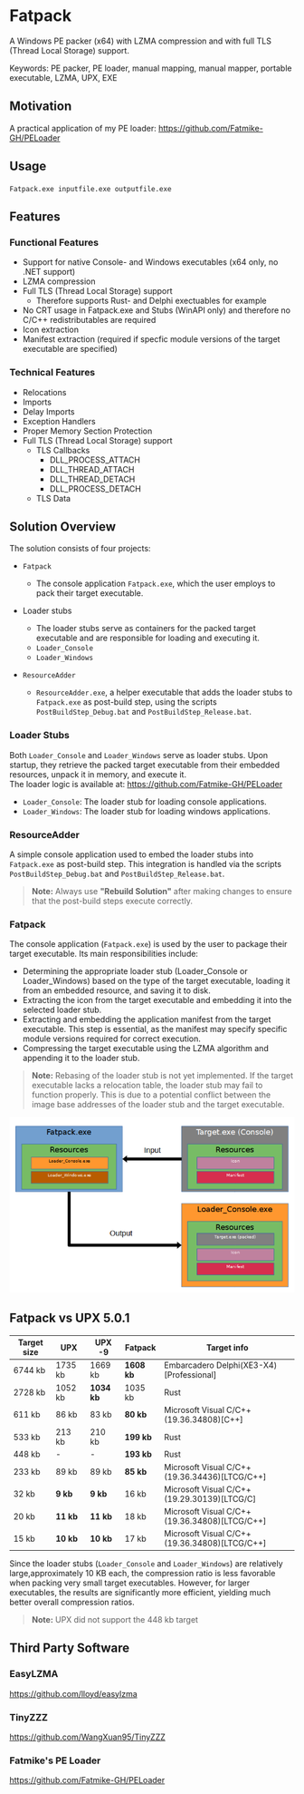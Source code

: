 # Fatpack  

A Windows PE packer (x64) with LZMA compression and with full TLS (Thread Local Storage) support.  

Keywords: PE packer, PE loader, manual mapping, manual mapper, portable executable, LZMA, UPX, EXE

## Motivation

A practical application of my PE loader: https://github.com/Fatmike-GH/PELoader  

## Usage

``Fatpack.exe inputfile.exe outputfile.exe``  

## Features

### Functional Features  

- Support for native Console- and Windows executables (x64 only, no .NET support)  
- LZMA compression  
- Full TLS (Thread Local Storage) support  
  - Therefore supports Rust- and Delphi exectuables for example  
- No CRT usage in Fatpack.exe and Stubs (WinAPI only) and therefore no C/C++ redistributables are required  
- Icon extraction
- Manifest extraction (required if specfic module versions of the target executable are specified)

### Technical Features  

- Relocations
- Imports
- Delay Imports
- Exception Handlers
- Proper Memory Section Protection
- Full TLS (Thread Local Storage) support
  - TLS Callbacks
    - DLL_PROCESS_ATTACH  
    - DLL_THREAD_ATTACH  
    - DLL_THREAD_DETACH  
    - DLL_PROCESS_DETACH  
  - TLS Data

## Solution Overview

The solution consists of four projects:  

- ``Fatpack``  
  - The console application ``Fatpack.exe``, which the user employs to pack their target executable.  
  
- Loader stubs  
  - The loader stubs serve as containers for the packed target executable and are responsible for loading and executing it.  
  - ``Loader_Console``  
  - ``Loader_Windows``  
  
- ``ResourceAdder``
  - ``ResourceAdder.exe``, a helper executable that adds the loader stubs to ``Fatpack.exe`` as post-build step, using the scripts ``PostBuildStep_Debug.bat`` and ``PostBuildStep_Release.bat``.

### Loader Stubs  

Both ``Loader_Console`` and ``Loader_Windows`` serve as loader stubs. Upon startup, they retrieve the packed target executable from their embedded resources, unpack it in memory, and execute it.  
The loader logic is available at: https://github.com/Fatmike-GH/PELoader  

- ``Loader_Console``: The loader stub for loading console applications.  
- ``Loader_Windows``: The loader stub for loading windows applications.  

### ResourceAdder  

A simple console application used to embed the loader stubs into ``Fatpack.exe`` as post-build step. This integration is handled via the scripts ``PostBuildStep_Debug.bat`` and ``PostBuildStep_Release.bat``.  

>**Note:** Always use **"Rebuild Solution"** after making changes to ensure that the post-build steps execute correctly.  

### Fatpack

The console application (``Fatpack.exe``) is used by the user to package their target executable. Its main responsibilities include:  

- Determining the appropriate loader stub (Loader_Console or Loader_Windows) based on the type of the target executable, loading it from an embedded resource, and saving it to disk.  
- Extracting the icon from the target executable and embedding it into the selected loader stub.  
- Extracting and embedding the application manifest from the target executable. This step is essential, as the manifest may specify specific module versions required for correct execution.  
- Compressing the target executable using the LZMA algorithm and appending it to the loader stub.  

>**Note:** Rebasing of the loader stub is not yet implemented. If the target executable lacks a relocation table, the loader stub may fail to function properly. This is due to a potential conflict between the image base addresses of the loader stub and the target executable.  

![image](Images/Concept.PNG)

## Fatpack vs UPX 5.0.1 

| Target size 	| UPX     	| UPX -9  	| Fatpack 	| Target info                                   	|
|-------------	|---------	|---------	|---------	|-----------------------------------------------	|
| 6744 kb     	| 1735 kb 	| 1669 kb 	| **1608 kb** 	| Embarcadero Delphi(XE3-X4)[Professional]      	|
| 2728 kb     	| 1052 kb 	| **1034 kb** 	| 1035 kb 	| Rust                                          	|
| 611 kb      	| 86 kb   	| 83 kb   	| **80 kb**   	| Microsoft Visual C/C++(19.36.34808)[C++]      	|
| 533 kb      	| 213 kb  	| 210 kb  	| **199 kb**  	| Rust                                          	|
| 448 kb      	| -       	| -       	| **193 kb**  	| Rust                                          	|
| 233 kb      	| 89 kb   	| 89 kb   	| **85 kb**   	| Microsoft Visual C/C++(19.36.34436)[LTCG/C++] 	|
| 32 kb       	| **9 kb**    	| **9 kb**    	| 16 kb   	| Microsoft Visual C/C++(19.29.30139)[LTCG/C]   	|
| 20 kb       	| **11 kb**  	| **11 kb**   	| 18 kb   	| Microsoft Visual C/C++(19.36.34808)[LTCG/C++] 	|
| 15 kb       	| **10 kb**   	| **10 kb**   	| 17 kb   	| Microsoft Visual C/C++(19.36.34808)[LTCG/C++] 	|

Since the loader stubs (``Loader_Console`` and ``Loader_Windows``) are relatively large,approximately 10 KB each, the compression ratio is less favorable when packing very small target executables. However, for larger executables, the results are significantly more efficient, yielding much better overall compression ratios.  

> **Note:** UPX did not support the 448 kb target

## Third Party Software  

### EasyLZMA  

https://github.com/lloyd/easylzma  

### TinyZZZ  

https://github.com/WangXuan95/TinyZZZ  

### Fatmike's PE Loader  

https://github.com/Fatmike-GH/PELoader



